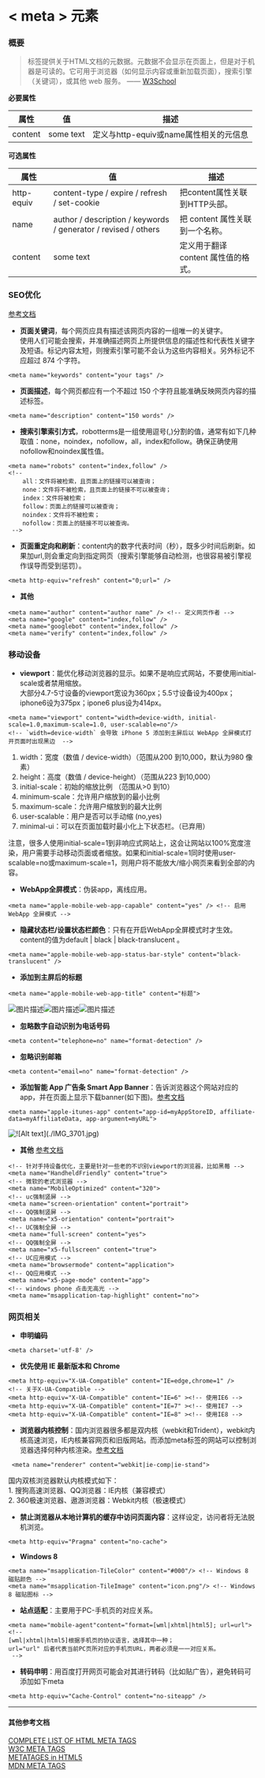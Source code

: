 <h1>&lt; meta &gt; 元素</h1>

<h3>概要</h3>

<blockquote>
  <p>标签提供关于HTML文档的元数据。元数据不会显示在页面上，但是对于机器是可读的。它可用于浏览器（如何显示内容或重新加载页面），搜索引擎（关键词），或其他 web 服务。    —— <a rel="nofollow" href="http://www.w3school.com.cn">W3School</a></p>
</blockquote>

<p><strong>必要属性</strong></p>

<table>
<thead><tr>
<th>属性</th>
  <th>值</th>
  <th>描述</th>
</tr></thead>
<tbody><tr>
<td>content</td>
  <td>some text</td>
  <td>定义与http-equiv或name属性相关的元信息</td>
</tr></tbody>
</table>
<p><strong>可选属性</strong></p>

<table>
<thead><tr>
<th>属性</th>
  <th>值</th>
  <th>描述</th>
</tr></thead>
<tbody>
<tr>
<td>http-equiv</td>
  <td>content-type / expire / refresh / set-cookie</td>
  <td>把content属性关联到HTTP头部。</td>
</tr>
<tr>
<td>name</td>
  <td>author / description / keywords / generator / revised / others</td>
  <td>把 content 属性关联到一个名称。</td>
</tr>
<tr>
<td>content</td>
  <td>some text</td>
  <td>定义用于翻译 content 属性值的格式。</td>
</tr>
</tbody>
</table>
<h3>SEO优化</h3>

<p><a rel="nofollow" href="http://msdn.microsoft.com/zh-cn/library/ff724016">参考文档</a></p>

<ul>
<li>
<strong>页面关键词</strong>，每个网页应具有描述该网页内容的一组唯一的关键字。<br>
使用人们可能会搜索，并准确描述网页上所提供信息的描述性和代表性关键字及短语。标记内容太短，则搜索引擎可能不会认为这些内容相关。另外标记不应超过 874 个字符。</li>
</ul>
<pre><code>&lt;meta name="keywords" content="your tags" /&gt;
</code></pre>

<ul>
<li>
<strong>页面描述</strong>，每个网页都应有一个不超过 150 个字符且能准确反映网页内容的描述标签。</li>
</ul>
<pre><code>&lt;meta name="description" content="150 words" /&gt;
</code></pre>

<ul>
<li>
<strong>搜索引擎索引方式</strong>，robotterms是一组使用逗号(,)分割的值，通常有如下几种取值：none，noindex，nofollow，all，index和follow。确保正确使用nofollow和noindex属性值。</li>
</ul>
<pre><code>&lt;meta name="robots" content="index,follow" /&gt;
&lt;!--
    all：文件将被检索，且页面上的链接可以被查询；
    none：文件将不被检索，且页面上的链接不可以被查询；
    index：文件将被检索；
    follow：页面上的链接可以被查询；
    noindex：文件将不被检索；
    nofollow：页面上的链接不可以被查询。
 --&gt;
</code></pre>

<ul>
<li>
<strong>页面重定向和刷新</strong>：content内的数字代表时间（秒），既多少时间后刷新。如果加url,则会重定向到指定网页（搜索引擎能够自动检测，也很容易被引擎视作误导而受到惩罚）。</li>
</ul>
<pre><code>&lt;meta http-equiv="refresh" content="0;url=" /&gt;
</code></pre>

<ul>
<li><strong>其他</strong></li>
</ul>
<pre><code>&lt;meta name="author" content="author name" /&gt; &lt;!-- 定义网页作者 --&gt;
&lt;meta name="google" content="index,follow" /&gt;
&lt;meta name="googlebot" content="index,follow" /&gt;
&lt;meta name="verify" content="index,follow" /&gt;
</code></pre>

<h3>移动设备</h3>

<ul>
<li>
<strong>viewport</strong>：能优化移动浏览器的显示。如果不是响应式网站，不要使用initial-scale或者禁用缩放。<br>
大部分4.7-5寸设备的viewport宽设为360px；5.5寸设备设为400px；iphone6设为375px；ipone6 plus设为414px。</li>
</ul>
<pre><code>&lt;meta name="viewport" content="width=device-width, initial-scale=1.0,maximum-scale=1.0, user-scalable=no"/&gt;
&lt;!-- `width=device-width` 会导致 iPhone 5 添加到主屏后以 WebApp 全屏模式打开页面时出现黑边  --&gt;
</code></pre>

<ol>
<li>width：宽度（数值 / device-width）（范围从200 到10,000，默认为980 像素）</li>
<li>height：高度（数值 / device-height）（范围从223 到10,000）</li>
<li>initial-scale：初始的缩放比例 （范围从&gt;0 到10）</li>
<li>minimum-scale：允许用户缩放到的最小比例</li>
<li>maximum-scale：允许用户缩放到的最大比例</li>
<li>user-scalable：用户是否可以手动缩 (no,yes) </li>
<li>minimal-ui：可以在页面加载时最小化上下状态栏。（已弃用） </li>
</ol>
<p>注意，很多人使用initial-scale=1到非响应式网站上，这会让网站以100%宽度渲染，用户需要手动移动页面或者缩放。如果和initial-scale=1同时使用user-scalable=no或maximum-scale=1，则用户将不能放大/缩小网页来看到全部的内容。</p>

<ul>
<li>
<strong>WebApp全屏模式</strong>：伪装app，离线应用。</li>
</ul>
<pre><code>&lt;meta name="apple-mobile-web-app-capable" content="yes" /&gt; &lt;!-- 启用 WebApp 全屏模式 --&gt;
</code></pre>

<ul>
<li>
<strong>隐藏状态栏/设置状态栏颜色</strong>：只有在开启WebApp全屏模式时才生效。content的值为default | black | black-translucent 。</li>
</ul>
<pre><code>&lt;meta name="apple-mobile-web-app-status-bar-style" content="black-translucent" /&gt;
</code></pre>

<ul>
<li><strong>添加到主屏后的标题</strong></li>
</ul>
<pre><code>&lt;meta name="apple-mobile-web-app-title" content="标题"&gt;
</code></pre>

<p><img src="/img/bVkgzS" alt="图片描述"><img src="/img/bVkgzU" alt="图片描述"><img src="/img/bVkgzV" alt="图片描述"></p>

<ul>
<li><strong>忽略数字自动识别为电话号码</strong></li>
</ul>
<pre><code>&lt;meta content="telephone=no" name="format-detection" /&gt; 
</code></pre>

<ul>
<li><strong>忽略识别邮箱</strong></li>
</ul>
<pre><code>&lt;meta content="email=no" name="format-detection" /&gt;
</code></pre>

<ul>
<li>
<strong>添加智能 App 广告条 Smart App Banner</strong>：告诉浏览器这个网站对应的app，并在页面上显示下载banner(如下图)。<a rel="nofollow" href="https://developer.apple.com/library/ios/documentation/AppleApplications/Reference/SafariWebContent/PromotingAppswithAppBanners/PromotingAppswithAppBanners.html">参考文档</a>
</li>
</ul>
<pre><code>&lt;meta name="apple-itunes-app" content="app-id=myAppStoreID, affiliate-data=myAffiliateData, app-argument=myURL"&gt; 
</code></pre>

<p><img src="/img/bVkgzR" alt="![Alt text](./IMG_3701.jpg)"></p>

<ul>
<li>
<strong>其他</strong> <a rel="nofollow" href="http://fex.baidu.com/blog/2014/10/html-head-tags/?qq-pf-to=pcqq.c2c">参考文档</a>
</li>
</ul>
<pre><code>&lt;!-- 针对手持设备优化，主要是针对一些老的不识别viewport的浏览器，比如黑莓 --&gt;
&lt;meta name="HandheldFriendly" content="true"&gt;
&lt;!-- 微软的老式浏览器 --&gt;
&lt;meta name="MobileOptimized" content="320"&gt;
&lt;!-- uc强制竖屏 --&gt;
&lt;meta name="screen-orientation" content="portrait"&gt;
&lt;!-- QQ强制竖屏 --&gt;
&lt;meta name="x5-orientation" content="portrait"&gt;
&lt;!-- UC强制全屏 --&gt;
&lt;meta name="full-screen" content="yes"&gt;
&lt;!-- QQ强制全屏 --&gt;
&lt;meta name="x5-fullscreen" content="true"&gt;
&lt;!-- UC应用模式 --&gt;
&lt;meta name="browsermode" content="application"&gt;
&lt;!-- QQ应用模式 --&gt;
&lt;meta name="x5-page-mode" content="app"&gt;
&lt;!-- windows phone 点击无高光 --&gt;
&lt;meta name="msapplication-tap-highlight" content="no"&gt;
</code></pre>

<h3>网页相关</h3>

<ul>
<li><strong>申明编码</strong></li>
</ul>
<pre><code>&lt;meta charset='utf-8' /&gt;
</code></pre>

<ul>
<li><strong>优先使用 IE 最新版本和 Chrome</strong></li>
</ul>
<pre><code>&lt;meta http-equiv="X-UA-Compatible" content="IE=edge,chrome=1" /&gt;
&lt;!-- 关于X-UA-Compatible --&gt;
&lt;meta http-equiv="X-UA-Compatible" content="IE=6" &gt;&lt;!-- 使用IE6 --&gt;
&lt;meta http-equiv="X-UA-Compatible" content="IE=7" &gt;&lt;!-- 使用IE7 --&gt;
&lt;meta http-equiv="X-UA-Compatible" content="IE=8" &gt;&lt;!-- 使用IE8 --&gt;
</code></pre>

<ul>
<li>
<strong>浏览器内核控制</strong>：国内浏览器很多都是双内核（webkit和Trident），webkit内核高速浏览，IE内核兼容网页和旧版网站。而添加meta标签的网站可以控制浏览器选择何种内核渲染。<a rel="nofollow" href="http://se.360.cn/v6/help/meta.html">参考文档</a>
</li>
</ul>
<pre><code> &lt;meta name="renderer" content="webkit|ie-comp|ie-stand"&gt;
</code></pre>

<p>国内双核浏览器默认内核模式如下：<br>
1.  搜狗高速浏览器、QQ浏览器：IE内核（兼容模式）<br>
2. 360极速浏览器、遨游浏览器：Webkit内核（极速模式）</p>

<ul>
<li>
<strong>禁止浏览器从本地计算机的缓存中访问页面内容</strong>：这样设定，访问者将无法脱机浏览。</li>
</ul>
<pre><code>&lt;meta http-equiv="Pragma" content="no-cache"&gt;
</code></pre>

<ul>
<li><strong>Windows 8</strong></li>
</ul>
<pre><code>&lt;meta name="msapplication-TileColor" content="#000"/&gt; &lt;!-- Windows 8 磁贴颜色 --&gt;
&lt;meta name="msapplication-TileImage" content="icon.png"/&gt; &lt;!-- Windows 8 磁贴图标 --&gt;
</code></pre>

<ul>
<li>
<strong>站点适配</strong>：主要用于PC-手机页的对应关系。</li>
</ul>
<pre><code>&lt;meta name="mobile-agent"content="format=[wml|xhtml|html5]; url=url"&gt;
&lt;!--
[wml|xhtml|html5]根据手机页的协议语言，选择其中一种；
url="url" 后者代表当前PC页所对应的手机页URL，两者必须是一一对应关系。
 --&gt;
</code></pre>

<ul>
<li>
<strong>转码申明</strong>：用百度打开网页可能会对其进行转码（比如贴广告），避免转码可添加如下meta</li>
</ul>
<pre><code>&lt;meta http-equiv="Cache-Control" content="no-siteapp" /&gt;
</code></pre>

<hr>
<h4>其他参考文档</h4>

<p><a rel="nofollow" href="http://code.lancepollard.com/complete-list-of-html-meta-tags/">COMPLETE LIST OF HTML META TAGS</a><br><a rel="nofollow" href="http://www.w3.org/TR/html5/document-metadata.html#the-meta-element">W3C META TAGS</a><br><a rel="nofollow" href="http://www.html-5.com/metatags/">METATAGES in HTML5</a><br><a rel="nofollow" href="https://developer.mozilla.org/en-US/docs/Web/HTML/Element/meta">MDN META TAGS</a></p>

                                